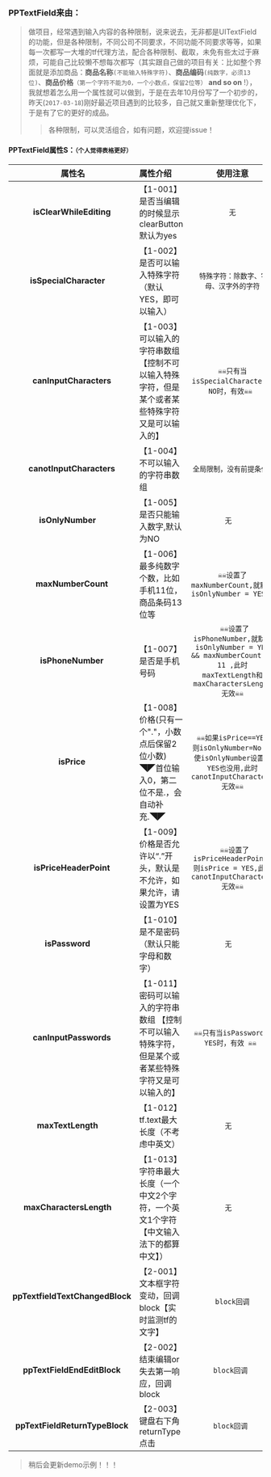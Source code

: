 ### PPTextField来由：
> 做项目，经常遇到输入内容的各种限制，说来说去，无非都是UITextField的功能，但是各种限制，不同公司不同要求，不同功能不同要求等等，如果每一次都写一大堆的tf代理方法，配合各种限制、截取，未免有些太过于麻烦，可能自己比较懒不想每次都写（其实跟自己做的项目有关：比如整个界面就是添加商品：**商品名称**`(不能输入特殊字符)`、**商品编码**`(纯数字，必须13位)`、**商品价格**`（第一个字符不能为0，一个小数点，保留2位等）`  **and so on** !），我就想着怎么用一个属性就可以做到，于是在去年10月份写了一个初步的，昨天(`2017-03-18`)刚好最近项目遇到的比较多，自己就又重新整理优化下，于是有了它的更好的成品。
> >各种限制，可以灵活组合，如有问题，欢迎提issue！
#### PPTextField属性S：`（个人觉得表格更好）`
|    属性名    | 属性介绍 |    使用注意   | 
| :-------: | :--- |:----: | 
| **isClearWhileEditing** |  【1-001】是否当编辑的时候显示clearButton 默认为yes | `无` | 
| **isSpecialCharacter**     | 【1-002】是否可以输入特殊字符 （默认YES，即可以输入）  |  `特殊字符：除数字、字母、汉字外的字符`|  
| **canInputCharacters**      | 【1-003】可以输入的字符串数组 【控制不可以输入特殊字符，但是某个或者某些特殊字符又是可以输入的】  |   `☠☠只有当isSpecialCharacter为NO时，有效☠☠ `     | 
| **canotInputCharacters**      | 【1-004】不可以输入的字符串数组   |   `全局限制，没有前提条件 `     |  
| **isOnlyNumber**      | 【1-005】是否只能输入数字,默认为NO  |   `无 `     |  
| **maxNumberCount**      | 【1-006】最多纯数字个数，比如手机11位，商品条码13位等  |   `☠☠设置了maxNumberCount,就默认 isOnlyNumber = YES☠☠ `     |  
| **isPhoneNumber**      | 【1-007】是否是手机号码  |   ` ☠☠设置了isPhoneNumber,就默认 isOnlyNumber = YES && maxNumberCount == 11 ,此时maxTextLength和maxCharactersLength无效☠☠`     |  
| **isPrice**      | 【1-008】价格(只有一个"."，小数点后保留2位小数) ◥◤首位输入0，第二位不是.，会自动补充.◥◤ |   ` ☠☠如果isPrice==YES,则isOnlyNumber=No,即使isOnlyNumber设置为YES也没用,此时canotInputCharacters无效☠☠`     |  
| **isPriceHeaderPoint**      |  【1-009】价格是否允许以“.”开头，默认是不允许，如果允许，请设置为YES  |   ` ☠☠设置了isPriceHeaderPoint,则isPrice = YES,此时canotInputCharacters无效☠☠`     |  
| **isPassword**      | 【1-010】是不是密码 （默认只能字母和数字）  |   `无 `     |  
| **canInputPasswords**      | 【1-011】密码可以输入的字符串数组 【控制不可以输入特殊字符，但是某个或者某些特殊字符又是可以输入的】  |   `☠☠只有当isPassword为YES时，有效 ☠☠ `     |  
| **maxTextLength**      | 【1-012】tf.text最大长度（不考虑中英文）  |   `无 `     |  
| **maxCharactersLength**      | 【1-013】字符串最大长度（一个中文2个字符，一个英文1个字符【中文输入法下的都算中文】）  |   `无 `     |  
| **ppTextfieldTextChangedBlock**      | 【2-001】文本框字符变动，回调block【实时监测tf的文字】  |   ` block回调`     |  
| **ppTextFieldEndEditBlock**      | 【2-002】结束编辑or失去第一响应，回调block  |   `block回调 `     |  
| **ppTextFieldReturnTypeBlock**      | 【2-003】键盘右下角returnType点击  |   `block回调 `     |  

> 稍后会更新demo示例！！！
 
